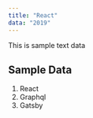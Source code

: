 ```yaml
---
title: "React"
data: "2019"
---
```


This is sample text data

## Sample Data

1. React
2. Graphql
3. Gatsby
